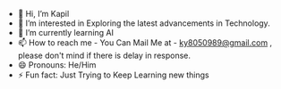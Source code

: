 - 👋 Hi, I’m Kapil
- 👀 I’m interested in Exploring the latest advancements in Technology.
- 🌱 I’m currently learning AI
- 📫 How to reach me - You Can Mail Me at - ky8050989@gmail.com , please don't mind if there is delay in response.
- 😄 Pronouns: He/Him
- ⚡ Fun fact: Just Trying to Keep Learning new things

<!---
yadavkapil23/yadavkapil23 is a ✨ special ✨ repository because its `README.md` (this file) appears on your GitHub profile.
You can click the Preview link to take a look at your changes.
--->
